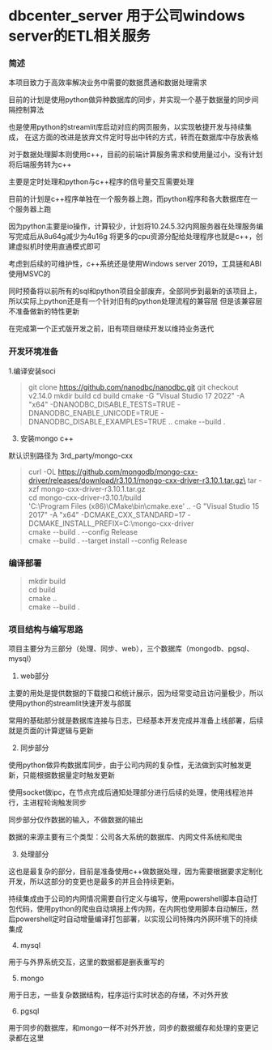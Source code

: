 # dbcenter_server 用于公司windows server的ETL相关服务

### 简述

本项目致力于高效率解决业务中需要的数据贯通和数据处理需求

目前的计划是使用python做异种数据库的同步，并实现一个基于数据量的同步间隔控制算法

也是使用python的streamlit库启动对应的网页服务，以实现敏捷开发与持续集成，
在这方面的改进是放弃文件定时导出中转的方式，转而在数据库中存放表格

对于数据处理脚本则使用c++，目前的前端计算服务需求和使用量过小，没有计划将后端服务转为c++

主要是定时处理和python与c++程序的信号量交互需要处理

目前的计划是c++程序单独在一个服务器上跑，而python程序和各大数据库在一个服务器上跑

因为python主要是io操作，计算较少，计划将10.24.5.32内网服务器在处理服务编写完成后从8u64g减少为4u16g
将更多的cpu资源分配给处理程序也就是c++，创建虚拟机时使用直通模式即可

考虑到后续的可维护性，c++系统还是使用Windows server 2019，工具链和ABI使用MSVC的

同时预备将以前所有的sql和python项目全部废弃，全部同步到最新的该项目上，所以实际上python还是有一个针对旧有的python处理流程的兼容层
但是该兼容层不准备做新的特性更新

在完成第一个正式版开发之前，旧有项目继续开发以维持业务迭代

### 开发环境准备

1.编译安装soci

> git clone https://github.com/nanodbc/nanodbc.git
> git checkout v2.14.0
> mkdir build
> cd build
> cmake -G "Visual Studio 17 2022" -A "x64" -DNANODBC_DISABLE_TESTS=TRUE -DNANODBC_ENABLE_UNICODE=TRUE -DNANODBC_DISABLE_EXAMPLES=TRUE ..
> cmake --build .


3. 安装mongo c++

默认识别路径为 3rd_party/mongo-cxx

> curl -OL https://github.com/mongodb/mongo-cxx-driver/releases/download/r3.10.1/mongo-cxx-driver-r3.10.1.tar.gz\
> tar -xzf mongo-cxx-driver-r3.10.1.tar.gz\
> cd mongo-cxx-driver-r3.10.1/build \
> 'C:\Program Files (x86)\CMake\bin\cmake.exe' .. -G "Visual Studio 15 2017" -A "x64"         -DCMAKE_CXX_STANDARD=17  -DCMAKE_INSTALL_PREFIX=C:\mongo-cxx-driver  \
>cmake --build . --config Release\
>cmake --build . --target install --config Release

### 编译部署

> mkdir build \
> cd build \
> cmake .. \
> cmake --build .

### 项目结构与编写思路

项目主要分为三部分（处理、同步、web），三个数据库（mongodb、pgsql、mysql）

1. web部分

主要的用处是提供数据的下载接口和统计展示，因为经常变动且访问量极少，所以使用python的streamlit快速开发与部属

常用的基础部分就是数据库连接与日志，已经基本开发完成并准备上线部署，后续就是页面的计算逻辑与更新

2. 同步部分

使用python做异构数据库同步，由于公司内网的复杂性，无法做到实时触发更新，只能根据数据量定时触发更新

使用socket做ipc，在节点完成后通知处理部分进行后续的处理，使用线程池并行，主进程轮询触发同步

同步部分仅作数据的输入，不做数据的输出

数据的来源主要有三个类型：公司各大系统的数据库、内网文件系统和爬虫

3. 处理部分

这也是最复杂的部分，目前是准备使用c++做数据处理，因为需要根据要求定制化开发，所以这部分的变更也是最多的并且会持续更新。

持续集成由于公司的内网情况需要自行定义与编写，使用powershell脚本自动打包代码，使用python的爬虫自动填报上传内网，在内网也使用脚本自动解压，然后powershell定时自动增量编译打包部署，以实现公司特殊内外网环境下的持续集成



4. mysql

用于与外界系统交互，这里的数据都是删表重写的

5. mongo

用于日志，一些复杂数据结构，程序运行实时状态的存储，不对外开放

6. pgsql

用于同步的数据库，和mongo一样不对外开放，同步的数据缓存和处理的变更记录都在这里